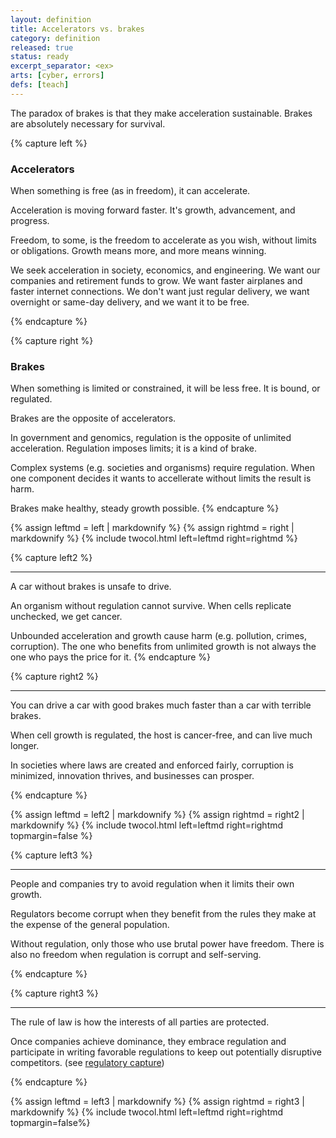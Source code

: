 ```yaml
---
layout: definition
title: Accelerators vs. brakes
category: definition
released: true
status: ready
excerpt_separator: <ex>
arts: [cyber, errors]
defs: [teach]
---
```


The paradox of brakes is that they make acceleration
sustainable. Brakes are absolutely necessary for survival.






{% capture left %}

### Accelerators

When something is free (as in freedom), it can accelerate. 

Acceleration is moving forward faster. It's growth, advancement, and
progress. 

Freedom, to some, is the freedom to accelerate as you wish, without
limits or obligations. Growth means more, and more means winning.

We seek acceleration in society, economics, and engineering.
We want our companies and retirement funds to grow. We want faster
airplanes and faster internet connections. We don't want just regular
delivery, we want overnight or same-day delivery, and we want it to be free.



{% endcapture %}

{% capture right %}

### Brakes

When something is limited or constrained, it will be less free. It is
bound, or regulated.

Brakes are the opposite of accelerators. 

In government and genomics, regulation is the opposite of unlimited
acceleration.  Regulation imposes limits; it is a kind of brake. 

Complex systems (e.g. societies and organisms) require regulation.
When one component decides it wants to accellerate without limits the
result is harm.

Brakes make healthy, steady growth possible. 
{% endcapture %}

{% assign leftmd = left | markdownify %}
{% assign rightmd = right | markdownify %}
{% include twocol.html left=leftmd right=rightmd %}

{% capture left2 %}
<hr/>
A car without brakes is unsafe to drive.

An organism without regulation cannot survive. When cells replicate
unchecked, we get cancer.

Unbounded acceleration and growth cause harm (e.g. pollution, crimes,
corruption).  The one who benefits from unlimited growth is not always
the one who pays the price for it.
{% endcapture %}

{% capture right2 %}
<hr/>
You can drive a car with good brakes much faster than a car with
terrible brakes.

When cell growth is regulated, the host is cancer-free, and can live much longer.

In societies where laws are created and enforced fairly, corruption is
minimized, innovation thrives, and businesses can prosper.

{% endcapture %}

{% assign leftmd = left2 | markdownify %}
{% assign rightmd = right2 | markdownify %}
{% include twocol.html left=leftmd right=rightmd topmargin=false %}

{% capture left3 %}
<hr/>
People and companies try to avoid regulation when it limits their own growth.

Regulators become corrupt when they
benefit from the rules they make at the expense of the general
population.

Without regulation, only those who use brutal power have
freedom. There is also no freedom when regulation is corrupt and
self-serving.

{% endcapture %}

{% capture right3 %}
<hr/>
The rule of law is how the interests of all parties are protected.

Once companies achieve dominance, they embrace regulation and participate in
writing favorable regulations to keep out potentially disruptive competitors.
(see [regulatory capture](https://en.wikipedia.org/wiki/Regulatory_capture))



{% endcapture %}

{% assign leftmd = left3 | markdownify %}
{% assign rightmd = right3 | markdownify %}
{% include twocol.html left=leftmd right=rightmd topmargin=false%}


